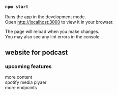 
### `npm start`

Runs the app in the development mode.\
Open [http://localhost:3000](http://localhost:3000) to view it in your browser.

The page will reload when you make changes.\
You may also see any lint errors in the console.

## website for podcast

### upcoming features
more content<br/>
spotify media plyaer<br/>
more endpoints<br/>
